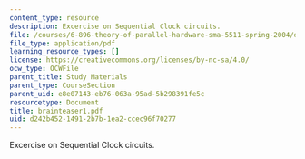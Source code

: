 ```yaml
---
content_type: resource
description: Excercise on Sequential Clock circuits.
file: /courses/6-896-theory-of-parallel-hardware-sma-5511-spring-2004/d242b45214912b7b1ea2ccec96f70277_brainteaser1.pdf
file_type: application/pdf
learning_resource_types: []
license: https://creativecommons.org/licenses/by-nc-sa/4.0/
ocw_type: OCWFile
parent_title: Study Materials
parent_type: CourseSection
parent_uid: e8e07143-eb76-063a-95ad-5b298391fe5c
resourcetype: Document
title: brainteaser1.pdf
uid: d242b452-1491-2b7b-1ea2-ccec96f70277
---
```

Excercise on Sequential Clock circuits.